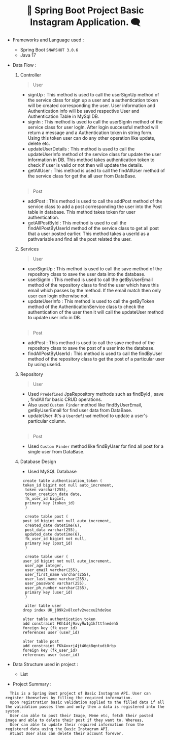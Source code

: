 <h1 align="center">📱 Spring Boot Project Basic Instagram Application. 🗨️</h1>

- Frameworks and Language used :
  - Spring Boot `SNAPSHOT 3.0.6`
  - Java 17

- Data Flow :
  1. Controller
      <br/>
      > User
      - signUp : This method is used to call the userSignUp method of the service class for sign up a user and a authentication token will be created corresponding the            user. User information and Authentication info will be saved respective User and Authentication Table in MySql DB.
      - signIn :  This method is used to call the userSignIn method of the service class for user logIn. After login successful method will return a message and a                  Authentication token in string form. Using this token user can do any other operation like update, delete etc.
      - updateUserDetails : This method is used to call the updateUserInfo method of the service class for update the user information in DB. This method takes                    authentication token to check if user is valid or not then will update the details.
      - getAllUser : This method is used to call the findAllUser method of the service class for get the all user from DataBase.
        
      <br/>
      
      > Post
      - addPost : This method is used to call the addPost method of the service class to add a post corresponding the user into the Post table in database. This method takes token for user authentication.
      - getAllPostById : This method is used to call the findAllPostByUserId method of the service class to get all post that a user posted earlier. This method takes a userId as a pathvariable and find all the post related the user.
            
  2. Services
      <br/>
      > User
      - userSignUp : This method is used to call the save method of the repository class to save the user data into the database.
      - userSignIn :  This method is used to call the getByUserEmail method of the repository class to find the user which have this email which passes by the method. If the email match then only user can login otherwise not.
      - updateUserInfo : This method is used to call the getByToken method of the AuthenticationService class to check the authentication of the user then it will call the updateUser method to update user info in DB.
      
      <br/>
      
      > Post
      - addPost : This method is used to call the save method of the repository class to save the post of a user into the database.
      - findAllPostByUserId :  This method is used to call the findByUser method of the repository class to get the post of a particular user by using userid.
      
  3. Repository
        <br/>
        >User
        - Used `Predefined` JpaRepository methods such as findById , save , findAll for basic CRUD operations.
        - Also used `Custom Finder` method like findByUserEmail, getByUserEmail for find user data from DataBase.
        - updateUser :It's a `Userdefined` method to update a user's particular column.
      
      <br/>
      
      > Post
      - Used `Custom Finder` method like findByUser for find all post for a single user from DataBase.
        
      
  4. Database Design
      - Used MySQL Database
      ```
       create table authentication_token (
       token_id bigint not null auto_increment,
        token varchar(255),
        token_creation_date date,
        fk_user_id bigint,
        primary key (token_id)
        )
    	
    	create table post (
       post_id bigint not null auto_increment,
        created_date datetime(6),
        post_data varchar(255),
        updated_date datetime(6),
        fk_user_id bigint not null,
        primary key (post_id)
        )
    	
    	create table user (
       user_id bigint not null auto_increment,
        user_age integer,
        user_email varchar(255),
        user_first_name varchar(255),
        user_last_name varchar(255),
        user_password varchar(255),
        user_ph_number varchar(255),
        primary key (user_id)
        )
    	
    	alter table user 
       drop index UK_j09k2v8lxofv2vecxu2hde9so
       
       alter table authentication_token 
       add constraint FKh1d4j9xvy9w1g1kfttfnedeh5 
       foreign key (fk_user_id) 
       references user (user_id)
       
       alter table post 
       add constraint FKk4xxrj4jt46qk8qntudi0rbp 
       foreign key (fk_user_id) 
       references user (user_id)
      ```
   
- Data Structure used in project :
  - List

- Project Summary :
```
  This is a Spring Boot project of Basic Instagram API. User can register themselves by filling the required information.
  Upon registration basic validation applied to the filled data if all the validation passes then and only then a data is registered into the system.
  User can able to post their Image, Meme etc, fetch their posted image and able to delete their post if they want to. Whereas,
  User can able to update their required information from the registered data using the Basic Instagram API.
  AtLast User also can delete their account forever.
```
